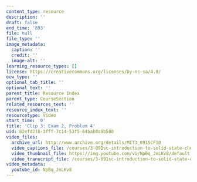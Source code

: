 ```yaml
---
content_type: resource
description: ''
draft: false
end_time: '893'
file: null
file_type: ''
image_metadata:
  caption: ''
  credit: ''
  image-alt: ''
learning_resource_types: []
license: https://creativecommons.org/licenses/by-nc-sa/4.0/
ocw_type: ''
optional_tab_title: ''
optional_text: ''
parent_title: Resource Index
parent_type: CourseSection
related_resources_text: ''
resource_index_text: ''
resourcetype: Video
start_time: '0'
title: 'Clip 3: Exam 2, Problem 4'
uid: 82efd21b-3fff-7c14-53f5-64bab0a8b580
video_files:
  archive_url: http://www.archive.org/details/MIT3_091SCF10
  video_captions_file: /courses/3-091sc-introduction-to-solid-state-chemistry-fall-2010/0d7a5385ac585ff1911a0c3842f87f08_NpBq_JnLKv8.vtt
  video_thumbnail_file: https://img.youtube.com/vi/NpBq_JnLKv8/default.jpg
  video_transcript_file: /courses/3-091sc-introduction-to-solid-state-chemistry-fall-2010/dff8c1f98026e373a3b5487ff6462084_NpBq_JnLKv8.pdf
video_metadata:
  youtube_id: NpBq_JnLKv8
---
```

